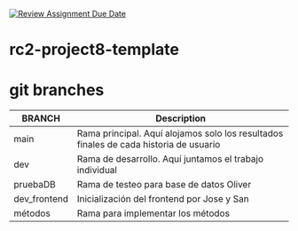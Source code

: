 [![Review Assignment Due Date](https://classroom.github.com/assets/deadline-readme-button-24ddc0f5d75046c5622901739e7c5dd533143b0c8e959d652212380cedb1ea36.svg)](https://classroom.github.com/a/JvVj5M32)

# rc2-project8-template

# git branches

| BRANCH   | Description                                                                           |
| -------- | ------------------------------------------------------------------------------------- |
| main     | Rama principal. Aquí alojamos solo los resultados finales de cada historia de usuario |
| dev      | Rama de desarrollo. Aquí juntamos el trabajo individual                               |
| pruebaDB | Rama de testeo para base de datos Oliver
| dev_frontend | Inicialización del frontend por Jose y San                                            |
| métodos  | Rama para implementar los métodos                                                     |
